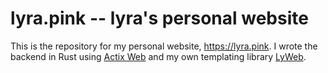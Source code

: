 # lyra.pink -- lyra's personal website

This is the repository for my personal website, <https://lyra.pink>. I wrote the
backend in Rust using [Actix Web](https://actix.rs/) and my own templating
library [LyWeb](https://github.com/Denendaden/lyweb/).
